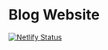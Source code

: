 # Blog Website
[![Netlify Status](https://api.netlify.com/api/v1/badges/b259df95-01d7-4460-b9ab-a0e87c3d6719/deploy-status)](https://app.netlify.com/sites/mihir27/deploys)
